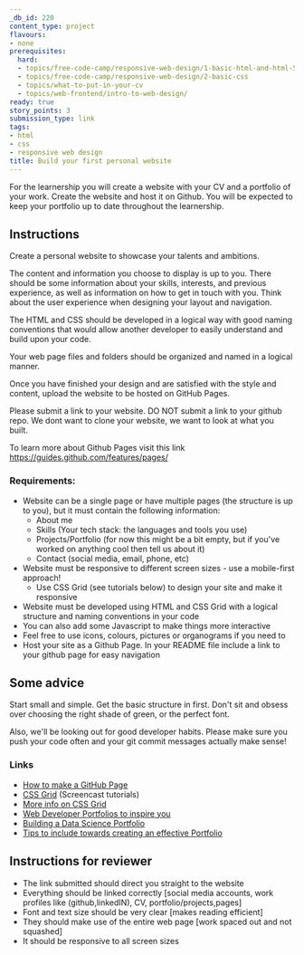 ```yaml
---
_db_id: 220
content_type: project
flavours:
- none
prerequisites:
  hard:
  - topics/free-code-camp/responsive-web-design/1-basic-html-and-html-5
  - topics/free-code-camp/responsive-web-design/2-basic-css
  - topics/what-to-put-in-your-cv
  - topics/web-frontend/intro-to-web-design/
ready: true
story_points: 3
submission_type: link
tags:
- html
- css
- responsive web design
title: Build your first personal website
---
```


For the learnership you will create a website with your CV and a portfolio of your work. Create the website and host it on Github. You will be expected to keep your portfolio up to date throughout the learnership.

## Instructions

Create a personal website to showcase your talents and ambitions.

The content and information you choose to display is up to you. There should be some information about your skills, interests, and previous experience, as well as information on how to get in touch with you. Think about the user experience when designing your layout and navigation.

The HTML and CSS should be developed in a logical way with good naming conventions that would allow another developer to easily understand and build upon your code.

Your web page files and folders should be organized and named in a logical manner.

Once you have finished your design and are satisfied with the style and content, upload the website to be hosted on GitHub Pages. 

Please submit a link to your website. DO NOT submit a link to your github repo. We dont want to clone your website, we want to look at what you built.

To learn more about Github Pages visit this link https://guides.github.com/features/pages/

### Requirements:

- Website can be a single page or have multiple pages (the structure is up to you), but it must contain the following information:
  - About me
  - Skills (Your tech stack: the languages and tools you use)
  - Projects/Portfolio (for now this might be a bit empty, but if you've worked on anything cool then tell us about it)
  - Contact (social media, email, phone, etc)
- Website must be responsive to different screen sizes - use a mobile-first approach!
  - Use CSS Grid (see tutorials below) to design your site and make it responsive
- Website must be developed using HTML and CSS Grid with a logical structure and naming conventions in your code
- You can also add some Javascript to make things more interactive
- Feel free to use icons, colours, pictures or organograms if you need to
- Host your site as a Github Page. In your README file include a link to your github page for easy navigation

## Some advice

Start small and simple. Get the basic structure in first. Don't sit and obsess over choosing the right shade of green, or the perfect font.

Also, we'll be looking out for good developer habits. Please make sure you push your code often and your git commit messages actually make sense!

### Links

- [How to make a GitHub Page](https://pages.github.com/)
- [CSS Grid](https://scrimba.com/g/gR8PTE) (Screencast tutorials)
- [More info on CSS Grid](https://css-tricks.com/snippets/css/complete-guide-grid/)
- [Web Developer Portfolios to inspire you](https://medium.freecodecamp.org/15-web-developer-portfolios-to-inspire-you-137fb1743cae)
- [Building a Data Science Portfolio](https://www.dataquest.io/blog/build-a-data-science-portfolio/)
- [Tips to include towards creating an effective Portfolio](https://www.freecodecamp.org/news/how-to-build-an-awesome-data-science-portfolio/)

## Instructions for reviewer 

- The link submitted should direct you straight to the website
- Everything should be linked correctly [social media accounts, work profiles like (github,linkedIN), CV, portfolio/projects,pages] 
- Font and text size should be very clear [makes reading efficient]
- They should make use of the entire web page [work spaced out and not squashed]
- It should be responsive to all screen sizes 
